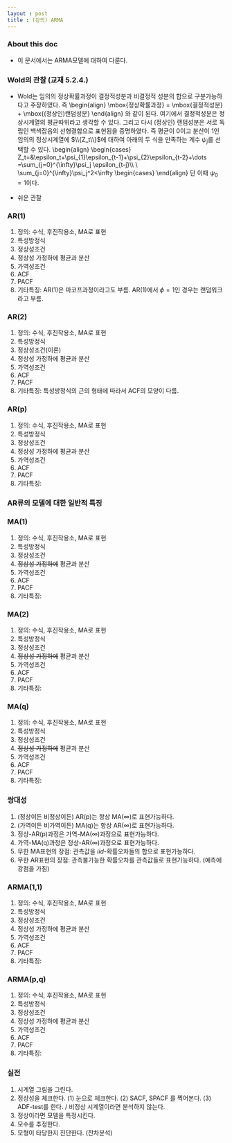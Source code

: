 ```yaml
---
layout : post 
title : (강의) ARMA 
---
```


### About this doc 

- 이 문서에서는 ARMA모델에 대하여 다룬다. 

### Wold의 관찰 (교재 5.2.4.)
- Wold는 임의의 정상확률과정이 결정적성분과 비결정적 성분의 합으로 구분가능하다고 주장하였다. 즉 
\begin{align}
\mbox{정상확률과정} = \mbox{결정적성분} + \mbox{(정상인)랜덤성분}
\end{align}
와 같이 된다. 여기에서 결정적성분은 정상시계열의 평균따위라고 생각할 수 있다. 그리고 다시 (정상인) 랜덤성분은 서로 독립인 백색잡음의 선형결합으로 표현됨을 증명하였다. 즉 평균이 $0$이고 분산이 $1$인 임의의 정상시계열에 $\\{Z_t\\}$에 대하여 아래의 두 식을 만족하는 계수 $\psi_j$를 선택할 수 있다. 
\begin{align}
\begin{cases}
Z_t=&\epsilon_t+\psi_{1}\epsilon_{t-1}+\psi_{2}\epsilon_{t-2}+\dots =\sum_{j=0}^{\infty}\psi_j \epsilon_{t-j}\\\\ \\
\sum_{j=0}^{\infty}\psi_j^2<\infty
\begin{cases}
\end{align}
단 이때 $\psi_0=1$이다. 

- 쉬운 관찰 


### AR(1) 
1. 정의: 수식, 후진작용소, MA로 표현 
2. 특성방정식 
3. 정상성조건 
4. 정상성 가정하에 평균과 분산 
5. 가역성조건 
6. ACF
7. PACF 
8. 기타특징: AR(1)은 마코프과정이라고도 부름. AR(1)에서 $\phi=1$인 경우는 랜덤워크라고 부름. 

### AR(2)
1. 정의: 수식, 후진작용소, MA로 표현 
2. 특성방정식 
3. 정상성조건(이론)
4. 정상성 가정하에 평균과 분산 
5. 가역성조건 
6. ACF
7. PACF
8. 기타특징: 특성방정식의 근의 형태에 따라서 ACF의 모양이 다름. 

### AR(p)
1. 정의: 수식, 후진작용소, MA로 표현 
2. 특성방정식 
3. 정상성조건 
4. 정상성 가정하에 평균과 분산 
5. 가역성조건 
6. ACF
7. PACF 
8. 기타특징: 

### AR류의 모델에 대한 일반적 특징 


### MA(1)
1. 정의: 수식, 후진작용소, MA로 표현 
2. 특성방정식 
3. 정상성조건 
4. ~~정상성 가정하에~~ 평균과 분산 
5. 가역성조건 
6. ACF
7. PACF 
8. 기타특징: 

### MA(2)
1. 정의: 수식, 후진작용소, MA로 표현 
2. 특성방정식 
3. 정상성조건 
4. ~~정상성 가정하에~~ 평균과 분산 
5. 가역성조건 
6. ACF
7. PACF 
8. 기타특징: 

### MA(q)
1. 정의: 수식, 후진작용소, MA로 표현 
2. 특성방정식 
3. 정상성조건 
4. ~~정상성 가정하에~~ 평균과 분산 
5. 가역성조건 
6. ACF
7. PACF 
8. 기타특징: 

### 쌍대성 
1. (정상이든 비정상이든) AR(p)는 항상 MA($\infty$)로 표현가능하다. 
2. (가역이든 비가역이든) MA(q)는 항상 AR($\infty$)로 표현가능하다. 
3. 정상-AR(p)과정은 가역-MA($\infty$)과정으로 표현가능하다. 
4. 가역-MA(q)과정은 정상-AR($\infty$)과정으로 표현가능하다. 
5. 무한 MA표현의 장점: 관측값을 $iid$-확률오차들의 합으로 표현가능하다. 
6. 무한 AR표현의 장점: 관측불가능한 확률오차를 관측값들로 표현가능하다. (예측에 강점을 가짐)

### ARMA(1,1)
1. 정의: 수식, 후진작용소, MA로 표현 
2. 특성방정식 
3. 정상성조건 
4. 정상성 가정하에 평균과 분산 
5. 가역성조건 
6. ACF
7. PACF 
8. 기타특징: 

### ARMA(p,q)
1. 정의: 수식, 후진작용소, MA로 표현 
2. 특성방정식 
3. 정상성조건 
4. 정상성 가정하에 평균과 분산 
5. 가역성조건 
6. ACF
7. PACF 
8. 기타특징: 

### 실전 
1. 시계열 그림을 그린다. 
2. 정상성을 체크한다. (1) 눈으로 체크한다. (2) SACF, SPACF 를 찍어본다. (3) ADF-test를 한다. / 비정상 시계열이라면 분석하지 않는다. 
3. 정상이라면 모델을 특정시킨다. 
4. 모수를 추정한다. 
5. 모형이 타당한지 진단한다. (잔차분석)

